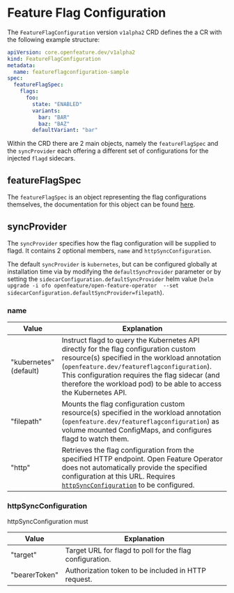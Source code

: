 # Feature Flag Configuration

The `FeatureFlagConfiguration` version `v1alpha2` CRD defines the a CR with the following example structure:

```yaml
apiVersion: core.openfeature.dev/v1alpha2
kind: FeatureFlagConfiguration
metadata:
  name: featureflagconfiguration-sample
spec:
  featureFlagSpec:
    flags:
      foo:
        state: "ENABLED"
        variants:
          bar: "BAR"
          baz: "BAZ"
        defaultVariant: "bar"
```

Within the CRD there are 2 main objects, namely the `featureFlagSpec` and the `syncProvider` each offering a different set of configurations for the injected `flagd` sidecars.

## featureFlagSpec

The `featureFlagSpec` is an object representing the flag configurations themselves, the documentation for this object can be found [here](https://github.com/open-feature/flagd/blob/main/docs/configuration/flag_configuration.md).

## syncProvider

The `syncProvider` specifies how the flag configuration will be supplied to flagd. It contains 2 optional members, `name` and `httpSyncConfiguration`.

The default `syncProvider` is `kubernetes`, but can be configured globally at installation time via by modifying the `defaultSyncProvider` parameter or by setting the `sidecarConfiguration.defaultSyncProvider` helm value (`helm upgrade -i ofo openfeature/open-feature-operator  --set  sidecarConfiguration.defaultSyncProvider=filepath`).

### name

| Value                  | Explanation                                                                                                                                                                                                                                                                                                |
| ---------------------- | ---------------------------------------------------------------------------------------------------------------------------------------------------------------------------------------------------------------------------------------------------------------------------------------------------------- |
| "kubernetes" (default) | Instruct flagd to query the Kubernetes API directly for the flag configuration custom resource(s) specified in the workload annotation (`openfeature.dev/featureflagconfiguration`). This configuration requires the flag sidecar (and therefore the workload pod) to be able to access the Kubernetes API. |
| "filepath"             | Mounts the flag configuration custom resource(s) specified in the workload annotation (`openfeature.dev/featureflagconfiguration`) as volume mounted ConfigMaps, and configures flagd to watch them.                                                                                                       |
| "http"                 | Retrieves the flag configuration from the specified HTTP endpoint. Open Feature Operator does not automatically provide the specified configuration at this URL. Requires [`httpSyncConfiguration`](#httpSyncConfiguration) to be configured.                                                               |

### httpSyncConfiguration

httpSyncConfiguration must

| Value         | Explanation                                              |
| ------------- | -------------------------------------------------------- |
| "target"      | Target URL for flagd to poll for the flag configuration. |
| "bearerToken" | Authorization token to be included in HTTP request.      |
